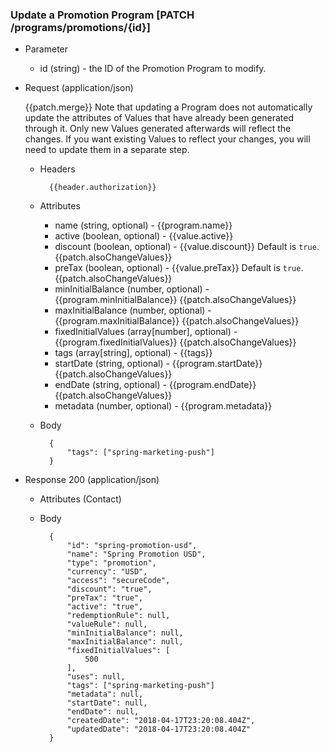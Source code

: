### Update a Promotion Program [PATCH /programs/promotions/{id}]

+ Parameter
    + id (string) - the ID of the Promotion Program to modify.

+ Request (application/json)

    {{patch.merge}} 
    Note that updating a Program does not automatically update the attributes of Values that have already been generated through it. Only new Values generated afterwards will reflect the changes. If you want existing Values to reflect your changes, you will need to update them in a separate step. 

    + Headers
    
            {{header.authorization}}
        
    + Attributes
        + name (string, optional) - {{program.name}}
        + active (boolean, optional) - {{value.active}}
        + discount (boolean, optional) - {{value.discount}} Default is `true`. {{patch.alsoChangeValues}}
        + preTax (boolean, optional) - {{value.preTax}} Default is `true`. {{patch.alsoChangeValues}}
        + minInitialBalance (number, optional) - {{program.minInitialBalance}} {{patch.alsoChangeValues}}
        + maxInitialBalance (number, optional) - {{program.maxInitialBalance}} {{patch.alsoChangeValues}}
        + fixedInitialValues (array[number], optional) - {{program.fixedInitialValues}} {{patch.alsoChangeValues}}
        + tags (array[string], optional) - {{tags}}
        + startDate (string, optional) - {{program.startDate}} {{patch.alsoChangeValues}}
        + endDate (string, optional) - {{program.endDate}} {{patch.alsoChangeValues}}
        + metadata (number, optional) - {{program.metadata}}

    + Body

            {
                "tags": ["spring-marketing-push"]
            }
    
+ Response 200 (application/json)
    + Attributes (Contact)

    + Body
            
            {
                "id": "spring-promotion-usd",
                "name": "Spring Promotion USD",
                "type": "promotion",
                "currency": "USD",
                "access": "secureCode",
                "discount": "true",
                "preTax": "true",
                "active": "true",
                "redemptionRule": null,
                "valueRule": null,
                "minInitialBalance": null,
                "maxInitialBalance": null,
                "fixedInitialValues": [
                    500
                ],
                "uses": null,
                "tags": ["spring-marketing-push"]
                "metadata": null,
                "startDate": null,
                "endDate": null,
                "createdDate": "2018-04-17T23:20:08.404Z",
                "updatedDate": "2018-04-17T23:20:08.404Z"
            }
